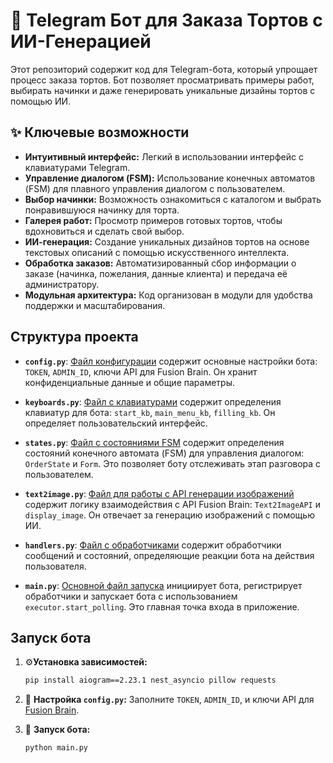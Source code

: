 # 🍰 Telegram Бот для Заказа Тортов с ИИ-Генерацией 

Этот репозиторий содержит код для Telegram-бота, который упрощает процесс заказа тортов. Бот позволяет просматривать примеры работ, выбирать начинки и даже генерировать уникальные дизайны тортов с помощью ИИ.

## ✨ Ключевые возможности

*   **Интуитивный интерфейс:** Легкий в использовании интерфейс с клавиатурами Telegram.
*   **Управление диалогом (FSM):**  Использование конечных автоматов (FSM) для плавного управления диалогом с пользователем.
*   **Выбор начинки:** Возможность ознакомиться с каталогом и выбрать понравившуюся начинку для торта.
*   **Галерея работ:** Просмотр примеров готовых тортов, чтобы вдохновиться и сделать свой выбор.
*   **ИИ-генерация:**  Создание уникальных дизайнов тортов на основе текстовых описаний с помощью искусственного интеллекта.
*   **Обработка заказов:**  Автоматизированный сбор информации о заказе (начинка, пожелания, данные клиента) и передача её администратору.
*   **Модульная архитектура:** Код организован в модули для удобства поддержки и масштабирования.

## Структура проекта
*   **`config.py`**:  [Файл конфигурации](config.py) содержит основные настройки бота: `TOKEN`, `ADMIN_ID`, ключи API для Fusion Brain.  Он хранит конфиденциальные данные и общие параметры.

*   **`keyboards.py`**: [Файл с клавиатурами](keyboards.py) содержит определения клавиатур для бота: `start_kb`, `main_menu_kb`, `filling_kb`.  Он определяет пользовательский интерфейс.

*   **`states.py`**: [Файл с состояниями FSM](states.py) содержит определения состояний конечного автомата (FSM) для управления диалогом: `OrderState` и `Form`. Это позволяет боту отслеживать этап разговора с пользователем.

*   **`text2image.py`**: [Файл для работы с API генерации изображений](text2image.py) содержит логику взаимодействия с API Fusion Brain: `Text2ImageAPI` и `display_image`.  Он отвечает за генерацию изображений с помощью ИИ.

*   **`handlers.py`**: [Файл с обработчиками](handlers.py) содержит обработчики сообщений и состояний, определяющие реакции бота на действия пользователя.

*   **`main.py`**: [Основной файл запуска](main.py) инициирует бота, регистрирует обработчики и запускает бота с использованием `executor.start_polling`.  Это главная точка входа в приложение.


##  Запуск бота

1.  ⚙️**Установка зависимостей:**

    ```bash
    pip install aiogram==2.23.1 nest_asyncio pillow requests
    ```
    
2.  🔑 **Настройка `config.py`:**   Заполните  `TOKEN`, `ADMIN_ID`, и ключи API для [Fusion Brain](https://fusionbrain.ai/).

3. 🚀 **Запуск бота:**

    ```bash
    python main.py
    ```
